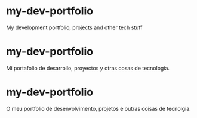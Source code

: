 # my-dev-portfolio
My development portfolio, projects and other tech stuff

# my-dev-portfolio
Mi portafolio de desarrollo, proyectos y otras cosas de tecnologia.

# my-dev-portfolio
O meu portfolio de desenvolvimento, projetos e outras coisas de tecnolgia.

